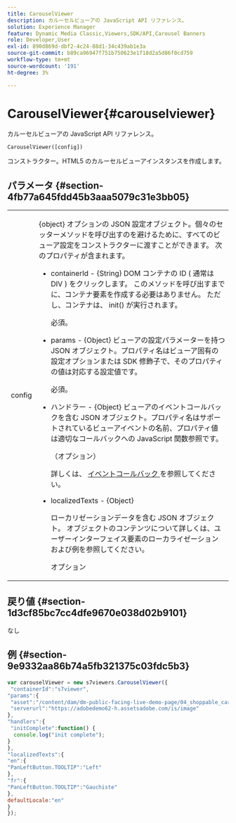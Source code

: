 ```yaml
---
title: CarouselViewer
description: カルーセルビューアの JavaScript API リファレンス。
solution: Experience Manager
feature: Dynamic Media Classic,Viewers,SDK/API,Carousel Banners
role: Developer,User
exl-id: 890d869d-dbf2-4c24-88d1-34c439ab1e3a
source-git-commit: b89ca96947f751b750623e1f18d2a5d86f0cd759
workflow-type: tm+mt
source-wordcount: '191'
ht-degree: 3%

---
```


# CarouselViewer{#carouselviewer}

カルーセルビューアの JavaScript API リファレンス。

`CarouselViewer([config])`

コンストラクター。HTML5 のカルーセルビューアインスタンスを作成します。

## パラメータ {#section-4fb77a645fdd45b3aaa5079c31e3bb05}

<table id="table_896DFF34A68A403DB93A6D597461A573"> 
 <tbody> 
  <tr> 
   <td colname="col1"> <p> <span class="codeph"> <span class="varname"> config </span> </span> </p> </td> 
   <td colname="col2"> <p> <span class="codeph"> {object} </span> オプションの JSON 設定オブジェクト。個々のセッターメソッドを呼び出すのを避けるために、すべてのビューア設定をコンストラクターに渡すことができます。 次のプロパティが含まれます。 </p> <p> 
     <ul id="ul_789DBD5B72ED4C80B685455B0D59494D"> 
      <li id="li_28FDCB53E4AD4097A51F21B876C18FB1"> <p> <span class="codeph"> containerId </span> - <span class="codeph"> {String} </span> DOM コンテナの ID ( 通常は <span class="codeph"> DIV </span>) をクリックします。 このメソッドを呼び出すまでに、コンテナ要素を作成する必要はありません。 ただし、コンテナは、 <span class="codeph"> init() </span> が実行されます。 </p> <p>必須。 </p> </li> 
      <li id="li_FDE00392DC1544ABBDD75F81EF814EF2"> <p> <span class="codeph"> params </span> - <span class="codeph"> {Object} </span> ビューアの設定パラメーターを持つ JSON オブジェクト。プロパティ名はビューア固有の設定オプションまたは SDK 修飾子で、そのプロパティの値は対応する設定値です。 </p> <p>必須。 </p> </li> 
      <li id="li_C534D5091CDA4717BCC48E3EBBF09AB8"> <p> <span class="codeph"> ハンドラー </span> - <span class="codeph"> {Object} </span> ビューアのイベントコールバックを含む JSON オブジェクト。プロパティ名はサポートされているビューアイベントの名前、プロパティ値は適切なコールバックへの JavaScript 関数参照です。 </p> <p>（オプション） </p> <p>詳しくは、 <a href="../../../c-html5-aem-asset-viewers/c-html5-aem-carousel/c-html5-aem-carousel-event-callbacks.md#concept-66d5996f2b1b44cab3d5264cda5c50cd" format="dita" scope="local"> イベントコールバック </a> を参照してください。 </p> </li> 
      <li id="li_CD88EDB586B241DBB87B13709F24C454"> <p> <span class="codeph"> localizedTexts </span> - <span class="codeph"> {Object} </span> </p> <p> ローカリゼーションデータを含む JSON オブジェクト。 オブジェクトのコンテンツについて詳しくは、ユーザーインターフェイス要素のローカライゼーションおよび例を参照してください。 </p> <p>オプション </p> </li> 
     </ul> </p> </td> 
  </tr> 
 </tbody> 
</table>

## 戻り値 {#section-1d3cf85bc7cc4dfe9670e038d02b9101}

なし

## 例 {#section-9e9332aa86b74a5fb321375c03fdc5b3}

```javascript {.line-numbers}
var carouselViewer = new s7viewers.CarouselViewer({ 
 "containerId":"s7viewer", 
"params":{ 
 "asset":"/content/dam/dm-public-facing-live-demo-page/04_shoppable_carousel/05_shoppable_banner", 
 "serverurl":"https://adobedemo62-h.assetsadobe.com/is/image" 
}, 
"handlers":{ 
 "initComplete":function() { 
  console.log("init complete"); 
} 
}, 
"localizedTexts":{ 
"en":{ 
"PanLeftButton.TOOLTIP":"Left" 
}, 
"fr":{ 
"PanLeftButton.TOOLTIP":"Gauchiste" 
}, 
defaultLocale:"en" 
} 
});
```
